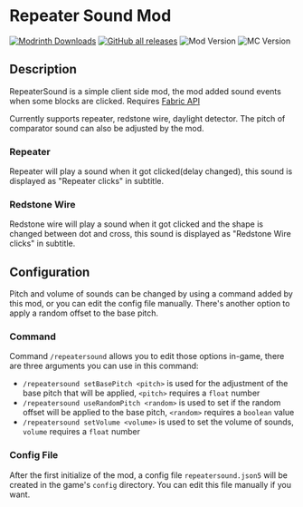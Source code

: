 # Repeater Sound Mod

[![Modrinth Downloads](https://img.shields.io/modrinth/dt/vt4lfXNC?color=%2300AF5C&logo=modrinth&style=flat-square)](https://modrinth.com/mod/repeater-sound)
[![GitHub all releases](https://img.shields.io/github/downloads/HeyBlack233/RepeaterSoundMod/total?color=191970&logo=github&logoColor=181717&style=flat-square)](https://github.com/HeyBlack233/RepeaterSoundMod/releases)
![Mod Version](https://img.shields.io/badge/Version-1.2.0-orange?style=flat-square)
![MC Version](https://img.shields.io/badge/Minecraft-1.16%20--%201.20-blue?style=flat-square)

## Description

RepeaterSound is a simple client side mod, the mod added sound events when some blocks are clicked. Requires [Fabric API](https://modrinth.com/mod/fabric-api)

Currently supports repeater, redstone wire, daylight detector. The pitch of comparator sound can also be adjusted by the mod.

### Repeater

Repeater will play a sound when it got clicked(delay changed), this sound is displayed as "Repeater clicks" in subtitle.

### Redstone Wire

Redstone wire will play a sound when it got clicked and the shape is changed between dot and cross, this sound is displayed as "Redstone Wire clicks" in subtitle.

## Configuration

Pitch and volume of sounds can be changed by using a command added by this mod, or you can edit the config file manually.
There's another option to apply a random offset to the base pitch.

### Command

Command `/repeatersound` allows you to edit those options in-game, there are three arguments you can use in this command:

- `/repeatersound setBasePitch <pitch>` is used for the adjustment of the base pitch that will be applied, `<pitch>` requires a `float` number
- `/repeatersound useRandomPitch <random>` is used to set if the random offset will be applied to the base pitch, `<random>` requires a `boolean` value
- `/repeatersound setVolume <volume>` is used to set the volume of sounds, `volume` requires a `float` number

### Config File

After the first initialize of the mod, a config file `repeatersound.json5` will be created in the game's `config` directory. You can edit this file manually if you want.
